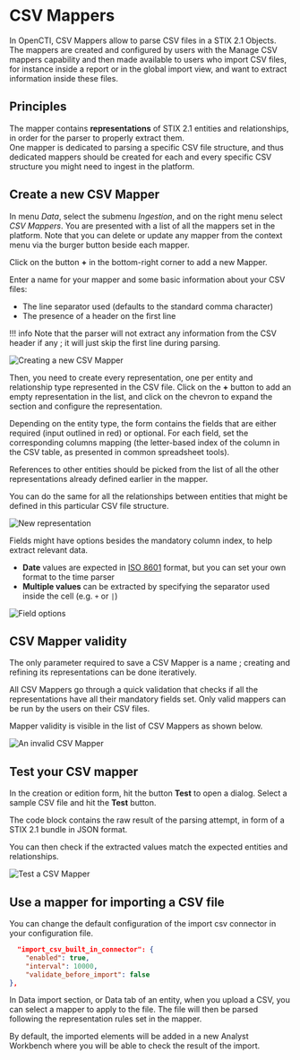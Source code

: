 # CSV Mappers

In OpenCTI, CSV Mappers allow to parse CSV files in a STIX 2.1 Objects. The mappers are created and configured by users with the Manage CSV mappers capability and
then made available to users who import CSV files, for instance inside a report or in the global import view, and want to extract information inside these files.

## Principles

The mapper contains __representations__ of STIX 2.1 entities and relationships, in order for the parser to properly extract them.   
One mapper is dedicated to parsing a specific CSV file structure, and thus dedicated mappers should be created for each 
and every specific CSV structure you might need to ingest in the platform.

## Create a new CSV Mapper

In menu _Data_, select the submenu _Ingestion_, and on the right menu select _CSV Mappers_. You are presented with a list of all the mappers set in the platform.
Note that you can delete or update any mapper from the context menu via the burger button beside each mapper.

Click on the button __+__ in the bottom-right corner to add a new Mapper.

Enter a name for your mapper and some basic information about your CSV files: 

* The line separator used (defaults to the standard comma character)
* The presence of a header on the first line

!!! info
    Note that the parser will not extract any information from the CSV header if any ; it will just skip
    the first line during parsing.

![Creating a new CSV Mapper](assets/csv-mappers-create.png)

Then, you need to create every representation, one per entity and relationship type represented in the CSV file.
Click on the __+__ button to add an empty representation in the list, and click on the chevron to expand the section and configure the representation.

Depending on the entity type, the form contains the fields that are either required (input outlined in red) or optional.
For each field, set the corresponding columns mapping (the letter-based index of the column in the CSV table, as presented in common spreadsheet tools). 

References to other entities should be picked from the list of all the other representations already defined earlier in the mapper.

You can do the same for all the relationships between entities that might be defined in this particular CSV file structure.

![New representation](assets/csv-mappers-rep-1.png)

Fields might have options besides the mandatory column index, to help extract relevant data.

* __Date__ values are expected in [ISO 8601](https://en.wikipedia.org/wiki/ISO_8601?oldformat=true) format, but you can set your own format to the time parser
* __Multiple values__ can be extracted by specifying the separator used inside the cell (e.g. `+` or `|`)

![Field options](assets/csv-mappers-field-options.png)

## CSV Mapper validity

The only parameter required to save a CSV Mapper is a name ; creating and refining its representations can be done iteratively.

All CSV Mappers go through a quick validation that checks if all the representations have all their mandatory fields set. 
Only valid mappers can be run by the users on their CSV files.

Mapper validity is visible in the list of CSV Mappers as shown below.

![An invalid CSV Mapper](assets/csv-mappers-invalid.png)

## Test your CSV mapper

In the creation or edition form, hit the button __Test__ to open a dialog. Select a sample CSV file and hit the __Test__ button.

The code block contains the raw result of the parsing attempt, in form of a STIX 2.1 bundle in JSON format.

You can then check if the extracted values match the expected entities and relationships.

![Test a CSV Mapper](assets/csv-mappers-test.png)


## Use a mapper for importing a CSV file

You can change the default configuration of the import csv connector in your configuration file.
```json
  "import_csv_built_in_connector": {
    "enabled": true, 
    "interval": 10000, 
    "validate_before_import": false
},
```

In Data import section, or Data tab of an entity, when you upload a CSV, you can select a mapper to apply to the file. 
The file will then be parsed following the representation rules set in the mapper.

By default, the imported elements will be added in a new Analyst Workbench where you will be able to check the result of the import.

